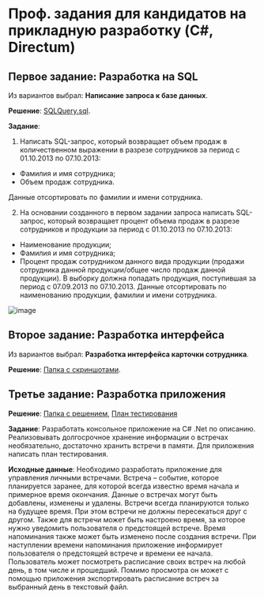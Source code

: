 # Проф. задания для кандидатов на прикладную разработку (C#, Directum)

## Первое задание: Разработка на SQL
Из вариантов выбрал: **Написание запроса к базе данных**.

**Решение**: [SQLQuery.sql](https://github.com/sergejoz/DirectumTasks/blob/main/Task1/SQLQuery.sql).

**Задание**:
1.	Написать SQL-запрос, который возвращает объем продаж в количественном выражении в разрезе сотрудников за период с 01.10.2013 по 07.10.2013:
- Фамилия и имя сотрудника;
- Объем продаж сотрудника.

Данные отсортировать по фамилии и имени сотрудника.

2.	На основании созданного в первом задании запроса написать SQL-запрос, который возвращает процент объема продаж в разрезе сотрудников и продукции за период с 01.10.2013 по 07.10.2013:
-	Наименование продукции;
-	Фамилия и имя сотрудника;
-	Процент продаж сотрудником данного вида продукции (продажи сотрудника данной продукции/общее число продаж данной продукции).
В выборку должна попадать продукция, поступившая за период с 07.09.2013 по 07.10.2013.
Данные отсортировать по наименованию продукции, фамилии и имени сотрудника.

![image](https://user-images.githubusercontent.com/43649713/177024879-4560c3fc-49ce-4707-98cd-57b11587ff93.png)

## Второе задание: Разработка интерфейса

Из вариантов выбрал: **Разработка интерфейса карточки сотрудника**.

**Решение**: [Папка с скриншотами](https://github.com/sergejoz/DirectumTasks/tree/main/Task2).

## Третье задание: Разработка приложения

**Решение**: [Папка с решением](https://github.com/sergejoz/DirectumTasks/tree/main/Task3/MeetingApp), [План тестирования](https://github.com/sergejoz/DirectumTasks/blob/main/Task3/README.md)

**Задание**:
Разработать консольное приложение на C# .Net по описанию. 
Реализовывать долгосрочное хранение информации о встречах необязательно, достаточно хранить встречи в памяти.
Для приложения написать план тестирования.

**Исходные данные**:
Необходимо разработать приложение для управления личными встречами.
Встреча – событие, которое планируется заранее, для которой всегда известно время начала и примерное время окончания. 
Данные о встречах могут быть добавлены, изменены и удалены. Встречи всегда планируются только на будущее время. При этом встречи не должны пересекаться друг с другом. 
Также для встречи может быть настроено время, за которое нужно уведомить пользователя о предстоящей встрече. Время напоминания также может быть изменено после создания встречи. При наступлении времени напоминания приложение информирует пользователя о предстоящей встрече и времени ее начала.
Пользователь может посмотреть расписание своих встреч на любой день, в том числе и прошедший. 
Помимо просмотра он может с помощью приложения экспортировать расписание встреч за выбранный день в текстовый файл.



